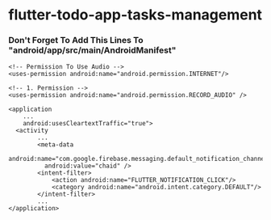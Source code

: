 # flutter-todo-app-tasks-management

<h3> Don't Forget To Add This Lines To "android/app/src/main/AndroidManifest"</h3>
    <!-- Permission Notification-->
    <uses-permission android:name="android.permission.POST_NOTIFICATIONS"/>
    
    <!-- Permission To Use Audio -->
    <uses-permission android:name="android.permission.INTERNET"/>

    <!-- 1. Permission -->
    <uses-permission android:name="android.permission.RECORD_AUDIO" />
    
    <application
        ...
        android:usesCleartextTraffic="true">
      <activity
            ...
            <meta-data
              android:name="com.google.firebase.messaging.default_notification_channel_id"
              android:value="chaid" />
            <intent-filter>
                <action android:name="FLUTTER_NOTIFICATION_CLICK"/>
                <category android:name="android.intent.category.DEFAULT"/>
            </intent-filter>
            ...
    </application>

